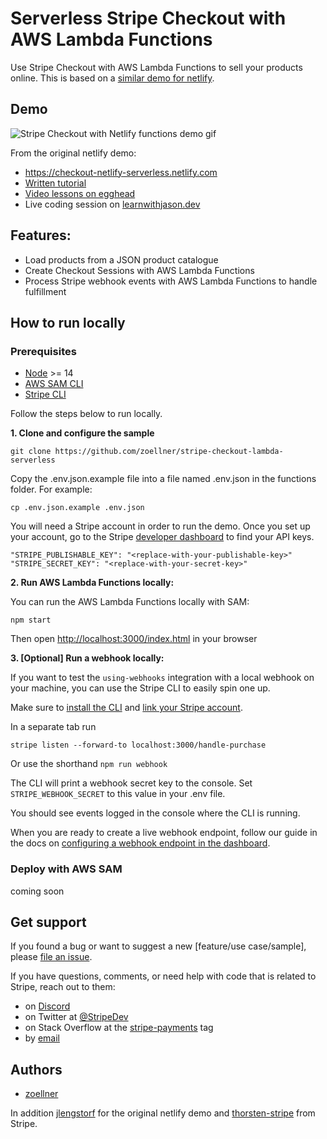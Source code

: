 # Serverless Stripe Checkout with AWS Lambda Functions

Use Stripe Checkout with AWS Lambda Functions to sell your products online.
This is based on a [similar demo for netlify](https://github.com/stripe-samples/checkout-netlify-serverless).

## Demo
<img src="stripe-checkout-netlify-functions-demo.gif" alt="Stripe Checkout with Netlify functions demo gif" align="center">


From the original netlify demo:
- https://checkout-netlify-serverless.netlify.com
- [Written tutorial](https://www.netlify.com/blog/2020/04/13/learn-how-to-accept-money-on-jamstack-sites-in-38-minutes/)
- [Video lessons on egghead](https://jason.af/egghead/stripe-products)
- Live coding session on [learnwithjason.dev](https://www.learnwithjason.dev/sell-products-on-the-jamstack)


## Features:

- Load products from a JSON product catalogue
- Create Checkout Sessions with AWS Lambda Functions
- Process Stripe webhook events with AWS Lambda Functions to handle fulfillment

## How to run locally

### Prerequisites

- [Node](https://nodejs.org/en/) >= 14
- [AWS SAM CLI](https://docs.aws.amazon.com/serverless-application-model/latest/developerguide/serverless-sam-cli-install.html)
- [Stripe CLI](https://stripe.com/docs/stripe-cli)

Follow the steps below to run locally.

**1. Clone and configure the sample**

```
git clone https://github.com/zoellner/stripe-checkout-lambda-serverless
```

Copy the .env.json.example file into a file named .env.json in the functions folder. For example:

```
cp .env.json.example .env.json
```

You will need a Stripe account in order to run the demo. Once you set up your account, go to the Stripe [developer dashboard](https://stripe.com/docs/development/quickstart#api-keys) to find your API keys.

```
"STRIPE_PUBLISHABLE_KEY": "<replace-with-your-publishable-key>"
"STRIPE_SECRET_KEY": "<replace-with-your-secret-key>"
```

**2. Run AWS Lambda Functions locally:**

You can run the AWS Lambda Functions locally with SAM:

```
npm start
```

Then open [http://localhost:3000/index.html](http://localhost:3000/index.html) in your browser

**3. [Optional] Run a webhook locally:**

If you want to test the `using-webhooks` integration with a local webhook on your machine, you can use the Stripe CLI to easily spin one up.

Make sure to [install the CLI](https://stripe.com/docs/stripe-cli) and [link your Stripe account](https://stripe.com/docs/stripe-cli#link-account).

In a separate tab run

```
stripe listen --forward-to localhost:3000/handle-purchase
```

Or use the shorthand `npm run webhook`

The CLI will print a webhook secret key to the console. Set `STRIPE_WEBHOOK_SECRET` to this value in your .env file.

You should see events logged in the console where the CLI is running.

When you are ready to create a live webhook endpoint, follow our guide in the docs on [configuring a webhook endpoint in the dashboard](https://stripe.com/docs/webhooks/setup#configure-webhook-settings).

### Deploy with AWS SAM
coming soon

## Get support
If you found a bug or want to suggest a new [feature/use case/sample], please [file an issue](../../issues).

If you have questions, comments, or need help with code that is related to Stripe, reach out to them:
- on [Discord](https://stripe.com/go/developer-chat)
- on Twitter at [@StripeDev](https://twitter.com/StripeDev)
- on Stack Overflow at the [stripe-payments](https://stackoverflow.com/tags/stripe-payments/info) tag
- by [email](mailto:support+github@stripe.com)

## Authors

- [zoellner](https://twitter.com/AMZoellner)

In addition [jlengstorf](https://twitter.com/jlengstorf) for the original netlify demo and [thorsten-stripe](https://twitter.com/thorwebdev) from Stripe.
